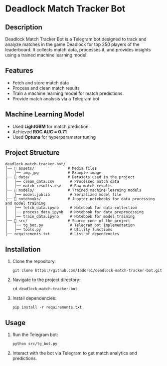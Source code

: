 # Deadlock Match Tracker Bot

## Description
Deadlock Match Tracker Bot is a Telegram bot designed to track and analyze matches in the game Deadlock for top 250 players of the leaderboard. It collects match data, processes it, and provides insights using a trained machine learning model.

## Features
- Fetch and store match data
- Process and clean match results
- Train a machine learning model for match predictions
- Provide match analysis via a Telegram bot

## Machine Learning Model
- Used **LightGBM** for match prediction
- Achieved **ROC AUC = 0.71**
- Used **Optuna** for hyperparameter tuning

## Project Structure
```
deadlock-match-tracker-bot/
│── 📂 assets/               # Media files
│   │── img.jpg             # Example image
│── 📂 data/                 # Datasets used in the project
│   │── clean_data.csv       # Processed match data
│   │── match_results.csv    # Raw match results
│── 📂 models/               # Trained machine learning models
│   │── model.joblib         # Serialized model file
│── 📂 notebooks/            # Jupyter notebooks for data processing and model training
│   │── fetch_data.ipynb     # Notebook for data collection
│   │── process_data.ipynb   # Notebook for data preprocessing
│   │── train_data.ipynb     # Notebook for model training
│── 📂 src/                  # Source code of the project
│   │── tg_bot.py            # Telegram bot implementation
│   │── tools.py             # Utility functions
│── requirements.txt         # List of dependencies
```

## Installation
1. Clone the repository:
   ```
   git clone https://github.com/1adore1/deadlock-match-tracker-bot.git
   ```
2. Navigate to the project directory:
   ```
   cd deadlock-match-tracker-bot
   ```
3. Install dependencies:
   ```
   pip install -r requirements.txt
   ```

## Usage
1. Run the Telegram bot:
   ```
   python src/tg_bot.py
   ```
2. Interact with the bot via Telegram to get match analytics and predictions.
